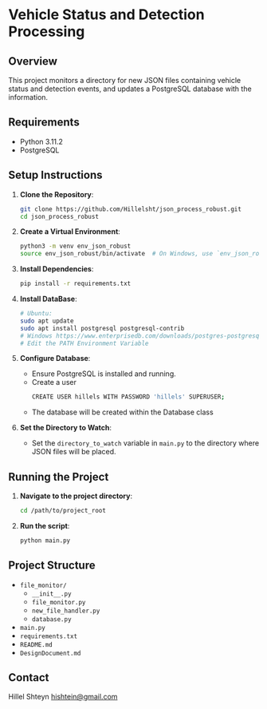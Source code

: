 # Vehicle Status and Detection Processing

## Overview
This project monitors a directory for new JSON files containing vehicle status and detection events, and updates a PostgreSQL database with the information.

## Requirements
- Python 3.11.2
- PostgreSQL

## Setup Instructions

1. **Clone the Repository**:
    ```bash
    git clone https://github.com/Hillelsht/json_process_robust.git
    cd json_process_robust
    ```

2. **Create a Virtual Environment**:
    ```bash
    python3 -m venv env_json_robust
    source env_json_robust/bin/activate  # On Windows, use `env_json_robust\Scripts\Activate.ps1`
    ```

3. **Install Dependencies**:
    ```bash
    pip install -r requirements.txt
    ```
4. **Install DataBase**:
    ```bash
    # Ubuntu:
    sudo apt update
    sudo apt install postgresql postgresql-contrib
    # Windows https://www.enterprisedb.com/downloads/postgres-postgresql-downloads
    # Edit the PATH Environment Variable
    ```

5. **Configure Database**:
    - Ensure PostgreSQL is installed and running.
    - Create a user
      ```bash
      CREATE USER hillels WITH PASSWORD 'hillels' SUPERUSER;
      ```
    - The database will be created within the Database class

6. **Set the Directory to Watch**:
    - Set the `directory_to_watch` variable in `main.py` to the directory where JSON files will be placed.

## Running the Project

1. **Navigate to the project directory**:
    ```bash
    cd /path/to/project_root
    ```

2. **Run the script**:
    ```bash
    python main.py
    ```

## Project Structure

- `file_monitor/`
  - `__init__.py`
  - `file_monitor.py`
  - `new_file_handler.py`
  - `database.py`
- `main.py`
- `requirements.txt`
- `README.md`
- `DesignDocument.md`

## Contact

Hillel Shteyn 
hishtein@gmail.com